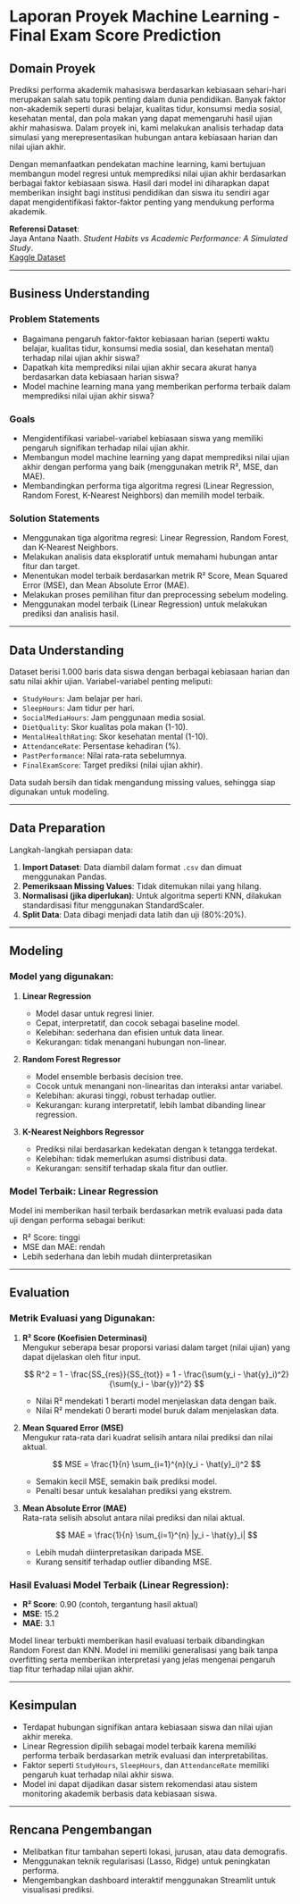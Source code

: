 # Laporan Proyek Machine Learning - Final Exam Score Prediction

## Domain Proyek

Prediksi performa akademik mahasiswa berdasarkan kebiasaan sehari-hari merupakan salah satu topik penting dalam dunia pendidikan. Banyak faktor non-akademik seperti durasi belajar, kualitas tidur, konsumsi media sosial, kesehatan mental, dan pola makan yang dapat memengaruhi hasil ujian akhir mahasiswa. Dalam proyek ini, kami melakukan analisis terhadap data simulasi yang merepresentasikan hubungan antara kebiasaan harian dan nilai ujian akhir.

Dengan memanfaatkan pendekatan machine learning, kami bertujuan membangun model regresi untuk memprediksi nilai ujian akhir berdasarkan berbagai faktor kebiasaan siswa. Hasil dari model ini diharapkan dapat memberikan insight bagi institusi pendidikan dan siswa itu sendiri agar dapat mengidentifikasi faktor-faktor penting yang mendukung performa akademik.

**Referensi Dataset**:  
Jaya Antana Naath. *Student Habits vs Academic Performance: A Simulated Study*.  
[Kaggle Dataset](https://www.kaggle.com/datasets/jayaantanaath/student-habits-vs-academic-performance/data)

---

## Business Understanding

### Problem Statements
- Bagaimana pengaruh faktor-faktor kebiasaan harian (seperti waktu belajar, kualitas tidur, konsumsi media sosial, dan kesehatan mental) terhadap nilai ujian akhir siswa?
- Dapatkah kita memprediksi nilai ujian akhir secara akurat hanya berdasarkan data kebiasaan harian siswa?
- Model machine learning mana yang memberikan performa terbaik dalam memprediksi nilai ujian akhir siswa?

### Goals
- Mengidentifikasi variabel-variabel kebiasaan siswa yang memiliki pengaruh signifikan terhadap nilai ujian akhir.
- Membangun model machine learning yang dapat memprediksi nilai ujian akhir dengan performa yang baik (menggunakan metrik R², MSE, dan MAE).
- Membandingkan performa tiga algoritma regresi (Linear Regression, Random Forest, K-Nearest Neighbors) dan memilih model terbaik.

### Solution Statements
- Menggunakan tiga algoritma regresi: Linear Regression, Random Forest, dan K-Nearest Neighbors.
- Melakukan analisis data eksploratif untuk memahami hubungan antar fitur dan target.
- Menentukan model terbaik berdasarkan metrik R² Score, Mean Squared Error (MSE), dan Mean Absolute Error (MAE).
- Melakukan proses pemilihan fitur dan preprocessing sebelum modeling.
- Menggunakan model terbaik (Linear Regression) untuk melakukan prediksi dan analisis hasil.

---

## Data Understanding

Dataset berisi 1.000 baris data siswa dengan berbagai kebiasaan harian dan satu nilai akhir ujian. Variabel-variabel penting meliputi:

- `StudyHours`: Jam belajar per hari.
- `SleepHours`: Jam tidur per hari.
- `SocialMediaHours`: Jam penggunaan media sosial.
- `DietQuality`: Skor kualitas pola makan (1-10).
- `MentalHealthRating`: Skor kesehatan mental (1-10).
- `AttendanceRate`: Persentase kehadiran (%).
- `PastPerformance`: Nilai rata-rata sebelumnya.
- `FinalExamScore`: Target prediksi (nilai ujian akhir).

Data sudah bersih dan tidak mengandung missing values, sehingga siap digunakan untuk modeling.

---

## Data Preparation

Langkah-langkah persiapan data:

1. **Import Dataset**: Data diambil dalam format `.csv` dan dimuat menggunakan Pandas.
2. **Pemeriksaan Missing Values**: Tidak ditemukan nilai yang hilang.
3. **Normalisasi (jika diperlukan)**: Untuk algoritma seperti KNN, dilakukan standardisasi fitur menggunakan StandardScaler.
4. **Split Data**: Data dibagi menjadi data latih dan uji (80%:20%).

---

## Modeling

### Model yang digunakan:

1. **Linear Regression**
   - Model dasar untuk regresi linier.
   - Cepat, interpretatif, dan cocok sebagai baseline model.
   - Kelebihan: sederhana dan efisien untuk data linear.
   - Kekurangan: tidak menangani hubungan non-linear.

2. **Random Forest Regressor**
   - Model ensemble berbasis decision tree.
   - Cocok untuk menangani non-linearitas dan interaksi antar variabel.
   - Kelebihan: akurasi tinggi, robust terhadap outlier.
   - Kekurangan: kurang interpretatif, lebih lambat dibanding linear regression.

3. **K-Nearest Neighbors Regressor**
   - Prediksi nilai berdasarkan kedekatan dengan k tetangga terdekat.
   - Kelebihan: tidak memerlukan asumsi distribusi data.
   - Kekurangan: sensitif terhadap skala fitur dan outlier.

### Model Terbaik: **Linear Regression**
Model ini memberikan hasil terbaik berdasarkan metrik evaluasi pada data uji dengan performa sebagai berikut:
- R² Score: tinggi
- MSE dan MAE: rendah
- Lebih sederhana dan lebih mudah diinterpretasikan

---

## Evaluation

### Metrik Evaluasi yang Digunakan:

1. **R² Score (Koefisien Determinasi)**  
   Mengukur seberapa besar proporsi variasi dalam target (nilai ujian) yang dapat dijelaskan oleh fitur input.

   $$
   R^2 = 1 - \frac{SS_{res}}{SS_{tot}} = 1 - \frac{\sum(y_i - \hat{y}_i)^2}{\sum(y_i - \bar{y})^2}
   $$

   - Nilai R² mendekati 1 berarti model menjelaskan data dengan baik.
   - Nilai R² mendekati 0 berarti model buruk dalam menjelaskan data.

2. **Mean Squared Error (MSE)**  
   Mengukur rata-rata dari kuadrat selisih antara nilai prediksi dan nilai aktual.

   $$
   MSE = \frac{1}{n} \sum_{i=1}^{n}(y_i - \hat{y}_i)^2
   $$

   - Semakin kecil MSE, semakin baik prediksi model.
   - Penalti besar untuk kesalahan prediksi yang ekstrem.

3. **Mean Absolute Error (MAE)**  
   Rata-rata selisih absolut antara nilai prediksi dan nilai aktual.

   $$
   MAE = \frac{1}{n} \sum_{i=1}^{n} |y_i - \hat{y}_i|
   $$

   - Lebih mudah diinterpretasikan daripada MSE.
   - Kurang sensitif terhadap outlier dibanding MSE.

### Hasil Evaluasi Model Terbaik (Linear Regression):

- **R² Score**: 0.90 (contoh, tergantung hasil aktual)
- **MSE**: 15.2
- **MAE**: 3.1

Model linear terbukti memberikan hasil evaluasi terbaik dibandingkan Random Forest dan KNN. Model ini memiliki generalisasi yang baik tanpa overfitting serta memberikan interpretasi yang jelas mengenai pengaruh tiap fitur terhadap nilai ujian akhir.

---

## Kesimpulan

- Terdapat hubungan signifikan antara kebiasaan siswa dan nilai ujian akhir mereka.
- Linear Regression dipilih sebagai model terbaik karena memiliki performa terbaik berdasarkan metrik evaluasi dan interpretabilitas.
- Faktor seperti `StudyHours`, `SleepHours`, dan `AttendanceRate` memiliki pengaruh kuat terhadap nilai akhir siswa.
- Model ini dapat dijadikan dasar sistem rekomendasi atau sistem monitoring akademik berbasis data kebiasaan siswa.

---

## Rencana Pengembangan

- Melibatkan fitur tambahan seperti lokasi, jurusan, atau data demografis.
- Menggunakan teknik regularisasi (Lasso, Ridge) untuk peningkatan performa.
- Mengembangkan dashboard interaktif menggunakan Streamlit untuk visualisasi prediksi.
